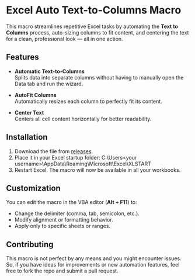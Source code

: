 # Excel Auto Text-to-Columns Macro

This macro streamlines repetitive Excel tasks by automating the **Text to Columns** process, auto-sizing columns to fit content, and centering the text for a clean, professional look — all in one action.

## Features
- **Automatic Text-to-Columns**  
  Splits data into separate columns without having to manually open the Data tab and run the wizard.

- **AutoFit Columns**  
  Automatically resizes each column to perfectly fit its content.

- **Center Text**  
  Centers all cell content horizontally for better readability.

## Installation
1. Download the file from [releases](https://github.com/rashad-07/Excel-Auto-TextToColumns/releases/).
2. Place it in your Excel startup folder: C:\Users\<your username>\AppData\Roaming\Microsoft\Excel\XLSTART
3. Restart Excel. The macro will now be available in all your workbooks.

## Customization
You can edit the macro in the VBA editor (**Alt + F11**) to:
- Change the delimiter (comma, tab, semicolon, etc.).
- Modify alignment or formatting behavior.
- Apply only to specific sheets or ranges.

## Contributing
This macro is not perfect by any means and you might encounter issues. So, if you have ideas for improvements or new automation features, feel free to fork the repo and submit a pull request. 


